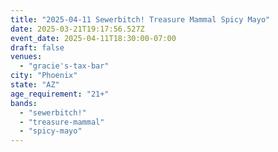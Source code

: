 ```yaml
---
title: "2025-04-11 Sewerbitch! Treasure Mammal Spicy Mayo"
date: 2025-03-21T19:17:56.527Z
event_date: 2025-04-11T18:30:00-07:00
draft: false
venues:
  - "gracie's-tax-bar"
city: "Phoenix"
state: "AZ"
age_requirement: "21+"
bands:
  - "sewerbitch!"
  - "treasure-mammal"
  - "spicy-mayo"
---
```

